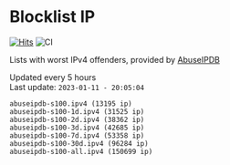 # Blocklist IP

[![Hits](https://hits.seeyoufarm.com/api/count/incr/badge.svg?url=https%3A%2F%2Fgithub.com%2Fborestad%2Fblocklist-ip%2F&count_bg=%2379C83D&title_bg=%23555555&icon=&icon_color=%23E7E7E7&title=hits&edge_flat=false)](https://hits.seeyoufarm.com)  ![CI](https://img.shields.io/github/workflow/status/borestad/blocklist-ip/CI?style=flat-square)

Lists with worst IPv4 offenders, provided by [AbuseIPDB](https://www.abuseipdb.com/)

<!-- FOOTER-PLACEHOLDER -->
Updated every 5 hours<br>
Last update: `2023-01-11 - 20:05:04`
```
abuseipdb-s100.ipv4 (13195 ip)
abuseipdb-s100-1d.ipv4 (31525 ip)
abuseipdb-s100-2d.ipv4 (38362 ip)
abuseipdb-s100-3d.ipv4 (42685 ip)
abuseipdb-s100-7d.ipv4 (53358 ip)
abuseipdb-s100-30d.ipv4 (96284 ip)
abuseipdb-s100-all.ipv4 (150699 ip)
```
